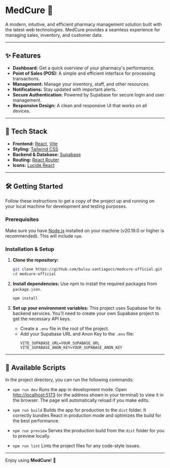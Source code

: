 # MedCure 💊

A modern, intuitive, and efficient pharmacy management solution built with the latest web technologies. MedCure provides a seamless experience for managing sales, inventory, and customer data.

-----

## ✨ Features

  * **Dashboard:** Get a quick overview of your pharmacy's performance.
  * **Point of Sales (POS):** A simple and efficient interface for processing transactions.
  * **Management:** Manage your inventory, staff, and other resources.
  * **Notifications:** Stay updated with important alerts.
  * **Secure Authentication:** Powered by Supabase for secure login and user management.
  * **Responsive Design:** A clean and responsive UI that works on all devices.

-----

## 🚀 Tech Stack

  * **Frontend:** [React](https://react.dev/), [Vite](https://vitejs.dev/)
  * **Styling:** [Tailwind CSS](https://tailwindcss.com/)
  * **Backend & Database:** [Supabase](https://supabase.com/)
  * **Routing:** [React Router](https://reactrouter.com/)
  * **Icons:** [Lucide React](https://lucide.dev/)

-----

## 🛠️ Getting Started

Follow these instructions to get a copy of the project up and running on your local machine for development and testing purposes.

### Prerequisites

Make sure you have [Node.js](https://nodejs.org/) installed on your machine (v20.19.0 or higher is recommended). This will include `npm`.

### Installation & Setup

1.  **Clone the repository:**

    ```bash
    git clone https://github.com/bulsu-santiagocs/medcure-official.git
    cd medcure-official
    ```

2.  **Install dependencies:**
    Use npm to install the required packages from `package.json`.

    ```bash
    npm install
    ```

3.  **Set up your environment variables:**
    This project uses Supabase for its backend services. You'll need to create your own Supabase project to get the necessary API keys.

      * Create a `.env` file in the root of the project.
      * Add your Supabase URL and Anon Key to the `.env` file:
        ```
        VITE_SUPABASE_URL=YOUR_SUPABASE_URL
        VITE_SUPABASE_ANON_KEY=YOUR_SUPABASE_ANON_KEY
        ```

-----

## 📜 Available Scripts

In the project directory, you can run the following commands:

  * `npm run dev`
    Runs the app in development mode. Open [http://localhost:5173](https://www.google.com/search?q=http://localhost:5173) (or the address shown in your terminal) to view it in the browser. The page will automatically reload if you make edits.

  * `npm run build`
    Builds the app for production to the `dist` folder. It correctly bundles React in production mode and optimizes the build for the best performance.

  * `npm run preview`
    Serves the production build from the `dist` folder for you to preview locally.

  * `npm run lint`
    Lints the project files for any code-style issues.

-----

Enjoy using **MedCure**\! 🌟
